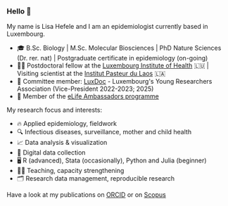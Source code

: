 ### Hello 👋

My name is Lisa Hefele and I am an epidemiologist currently based in Luxembourg. 

 -  🎓 B.Sc. Biology | M.Sc. Molecular Biosciences | PhD Nature Sciences (Dr. rer. nat) | Postgraduate certificate in epidemiology (on-going)
 -  👩‍🔬 Postdoctoral fellow at the [Luxembourg Institute of Health](https://www.lih.lu/en/) 🇱🇺  | Visiting scientist at the [Institut Pasteur du Laos](https://www.pasteur.la/) 🇱🇦
 -  💙 Committee member: [LuxDoc](https://luxdoc.uni.lu/) - Luxembourg's Young Researchers Association (Vice-President 2022-2023; 2025)
 -  🤝 Member of the [eLife Ambassadors programme](https://elifesciences.org/community/ambassadors)

My research focus and interests:

 -  🔥 Applied epidemiology, fieldwork
 -  🔍 Infectious diseases, surveillance, mother and child health
 -  📈 Data analysis & visualization
 -  📶 Digital data collection
 -  🖥️ R (advanced), Stata (occasionally), Python and Julia (beginner)
 -  👩‍🏫 Teaching, capacity strengthening
 -  🗂️ Research data management, reproducible research

Have a look at my publications on [ORCID](https://orcid.org/0000-0001-5449-9503) or on [Scopus](https://www.scopus.com/authid/detail.uri?authorId=57184259200)
